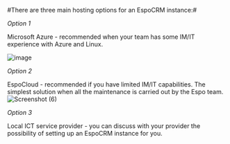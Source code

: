 #There are three main hosting options for an EspoCRM instance:#

*Option 1*

Microsoft Azure - recommended when your team has some IM/IT experience with Azure and Linux.

![image](https://github.com/user-attachments/assets/c050e430-040b-4c23-a580-0072350abfd1)

*Option 2*

EspoCloud - recommended if you have limited IM/IT capabilities. The simplest solution when all the maintenance is carried out by the Espo team.
![Screenshot (6)](https://github.com/user-attachments/assets/2cd9ae9f-00c9-47f3-b4f6-b41d255a4634)

*Option 3*

Local ICT service provider - you can discuss with your provider the possibility of setting up an EspoCRM instance for you.
